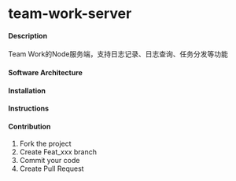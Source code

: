 # team-work-server

#### Description
Team Work的Node服务端，支持日志记录、日志查询、任务分发等功能

#### Software Architecture


#### Installation



#### Instructions



#### Contribution

1. Fork the project
2. Create Feat_xxx branch
3. Commit your code
4. Create Pull Request
